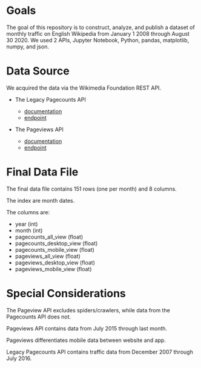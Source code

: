 
# Goals
The goal of this repository is to construct, analyze, and publish a dataset of monthly traffic on English Wikipedia from January 1 2008 through August 30 2020.
We used 2 APIs, Jupyter Notebook, Python, pandas, matplotlib, numpy, and json. 

# Data Source
We acquired the data via the Wikimedia Foundation REST API.

- The Legacy Pagecounts API 

    - [documentation](https://wikitech.wikimedia.org/wiki/Analytics/AQS/Legacy_Pagecounts)
    - [endpoint](https://wikimedia.org/api/rest_v1/#/Pagecounts_data_(legacy)/get_metrics_legacy_pagecounts_aggregate_project_access_site_granularity_start_end)
    
- The Pageviews API  
  - [documentation](https://wikitech.wikimedia.org/wiki/Analytics/AQS/Pageviews)
  - [endpoint](https://wikimedia.org/api/rest_v1/#/Pageviews_data/get_metrics_pageviews_aggregate_project_access_agent_granularity_start_end)
    
# Final Data File
The final data file contains 151 rows (one per month) and 8 columns. 

The index are month dates. 

The columns are:
- year (int)
- month (int)
- pagecounts_all_view (float)
- pagecounts_desktop_view (float)
- pagecounts_mobile_view (float)
- pageviews_all_view (float)
- pageviews_desktop_view (float)
- pageviews_mobile_view (float)

# Special Considerations
The Pageview API excludes spiders/crawlers, while data from the Pagecounts API does not.

Pageviews API contains data from July 2015 through last month. 

Pageviews differentiates mobile data between website and app. 

Legacy Pagecounts API contains traffic data from December 2007 through July 2016.

